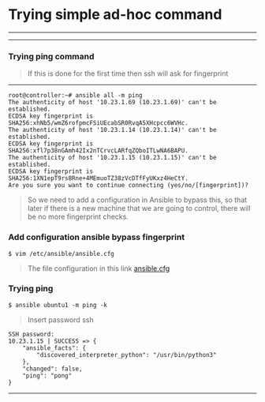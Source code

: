 # Trying simple ad-hoc command
---
---
### Trying ping command
> If this is done for the first time then ssh will ask for fingerprint
---
```
root@controller:~# ansible all -m ping
The authenticity of host '10.23.1.69 (10.23.1.69)' can't be established.
ECDSA key fingerprint is SHA256:xhNb5/wmZ6rofpmcFSiUEcabSR0RvqA5XHcpcc6WVHc.
The authenticity of host '10.23.1.14 (10.23.1.14)' can't be established.
ECDSA key fingerprint is SHA256:xfl7p38nGAmh42Ix2nTCrvcLARfqZQboITLwNA6BAPU.
The authenticity of host '10.23.1.15 (10.23.1.15)' can't be established.
ECDSA key fingerprint is SHA256:1XN1epT9rs8Rne+4MEmuoTZ38zVcDTfFyUKxz4HeCtY.
Are you sure you want to continue connecting (yes/no/[fingerprint])?

```
> So we need to add a configuration in Ansible to bypass this, so that later if there is a new machine that we are going to control, there will be no more fingerprint checks.

### Add configuration ansible bypass fingerprint
```
$ vim /etc/ansible/ansible.cfg
```
> The file configuration in this link [ansible.cfg](./ansible.cfg)

### Trying ping
```
$ ansible ubuntu1 -m ping -k
```
> Insert password ssh
```
SSH password:
10.23.1.15 | SUCCESS => {
    "ansible_facts": {
        "discovered_interpreter_python": "/usr/bin/python3"
    },
    "changed": false,
    "ping": "pong"
}
```
---
